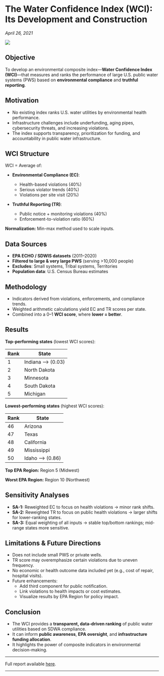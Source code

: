 
# The Water Confidence Index (WCI): Its Development and Construction
*April 26, 2021*

![](https://upload.wikimedia.org/wikipedia/commons/9/96/Iowa_-_American_Water_-_Davenport_Water_Tower_%2824259031639%29.jpg)


## Objective
To develop an environmental composite index—**Water Confidence Index (WCI)**—that measures and ranks the performance of large U.S. public water systems (PWS) based on **environmental compliance** and **truthful reporting**.


## Motivation

- No existing index ranks U.S. water utilities by environmental health performance.
- Infrastructure challenges include underfunding, aging pipes, cybersecurity threats, and increasing violations.
- The index supports transparency, prioritization for funding, and accountability in public water infrastructure.


## WCI Structure

WCI = Average of:
- **Environmental Compliance (EC)**:
  
  - Health-based violations (40%)
  - Serious violator trends (40%)
  - Violations per site visit (20%)

- **Truthful Reporting (TR)**:
  
  - Public notice + monitoring violations (40%)
  - Enforcement-to-violation ratio (60%)

**Normalization:** Min-max method used to scale inputs.


## Data Sources

- **EPA ECHO / SDWIS datasets** (2011–2020)
- **Filtered to large & very large PWS** (serving >10,000 people)
- **Excludes**: Small systems, Tribal systems, Territories
- **Population data**: U.S. Census Bureau estimates


## Methodology

- Indicators derived from violations, enforcements, and compliance trends.
- Weighted arithmetic calculations yield EC and TR scores per state.
- Combined into a 0–1 **WCI score**, where **lower = better**.


## Results

**Top-performing states** (lowest WCI scores):
     
| Rank | State         | 
|------|---------------|
| 1    | Indiana --> (0.03) |     
| 2    | North Dakota  |         
| 3    | Minnesota     |         
| 4    | South Dakota  |         
| 5    | Michigan      |         


**Lowest-performing states** (highest WCI scores):
    
| Rank | State       | 
|------|-------------|
| 46   | Arizona     |       
| 47   | Texas       |       
| 48   | California  |       
| 49   | Mississippi |       
| 50   | Idaho   --> (0.86)    | 

**Top EPA Region:** Region 5 (Midwest)

**Worst EPA Region:** Region 10 (Northwest)

## Sensitivity Analyses

- **SA-1:** Reweighted EC to focus on health violations → minor rank shifts.
- **SA-2:** Reweighted TR to focus on public health violations → larger shifts for lower-ranking states.
- **SA-3:** Equal weighting of all inputs → stable top/bottom rankings; mid-range states more sensitive.


## Limitations & Future Directions

- Does not include small PWS or private wells.
- TR score may overemphasize certain violations due to uneven frequency.
- No economic or health outcome data included yet (e.g., cost of repair, hospital visits).
- Future enhancements:
    - Add third component for public notification.
    - Link violations to health impacts or cost estimates.
    - Visualize results by EPA Region for policy impact.

## Conclusion

- The WCI provides a **transparent, data-driven ranking** of public water utilities based on SDWA compliance.
- It can inform **public awareness**, **EPA oversight**, and **infrastructure funding allocation**.
- It highlights the power of composite indicators in environmental decision-making.

---

Full report available [here](pdfs/Water_Confidence_Index.pdf).

---